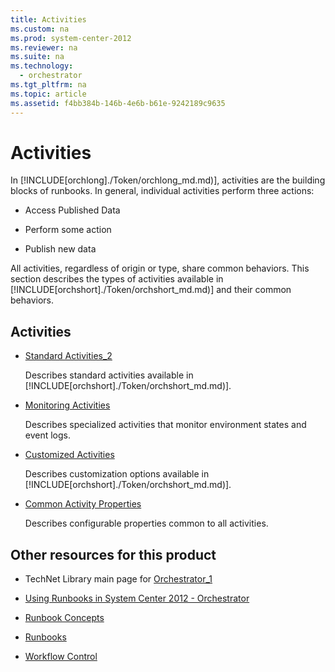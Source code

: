 ```yaml
---
title: Activities
ms.custom: na
ms.prod: system-center-2012
ms.reviewer: na
ms.suite: na
ms.technology: 
  - orchestrator
ms.tgt_pltfrm: na
ms.topic: article
ms.assetid: f4bb384b-146b-4e6b-b61e-9242189c9635
---
```

# Activities
In [!INCLUDE[orchlong]./Token/orchlong_md.md)], activities are the building blocks of runbooks. In general, individual activities perform three actions:

-   Access Published Data

-   Perform some action

-   Publish new data

All activities, regardless of origin or type, share common behaviors. This section describes the types of activities available in [!INCLUDE[orchshort]./Token/orchshort_md.md)] and their common behaviors.

## Activities

-   [Standard Activities_2](./Standard-Activities_2.md)

    Describes standard activities available in [!INCLUDE[orchshort]./Token/orchshort_md.md)].

-   [Monitoring Activities](./Monitoring-Activities.md)

    Describes specialized activities that monitor environment states and event logs.

-   [Customized Activities](./Customized-Activities.md)

    Describes customization options available in [!INCLUDE[orchshort]./Token/orchshort_md.md)].

-   [Common Activity Properties](./Common-Activity-Properties.md)

    Describes configurable properties common to all activities.

## Other resources for this product

-   TechNet Library main page for [Orchestrator_1](./Orchestrator_1.md)

-   [Using Runbooks in System Center 2012 - Orchestrator](./Using-Runbooks-in-System-Center-2012---Orchestrator.md)

-   [Runbook Concepts](./Runbook-Concepts.md)

-   [Runbooks](./Runbooks.md)

-   [Workflow Control](./Workflow-Control.md)



